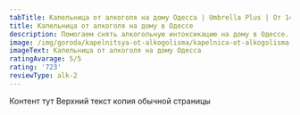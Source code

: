 ```yaml
---
tabTitle: Капельница от алкоголя на дому Одесса | Umbrella Plus | От 1499 грн
title: Капельница от алкоголя на дому в Одессе
description: Помогаем снять алкогольную интоксикацию на дому в Одессе.
image: /img/goroda/kapelnitsya-ot-alkogolisma/kapelnica-ot-alkogolisma-odessa.jpg
imageText: Капельница от алкоголя на дому Одесса
ratingAvarage: 5/5
rating: '723'
reviewType: alk-2
---
```


Контент тут
Верхний текст копия обычной страницы